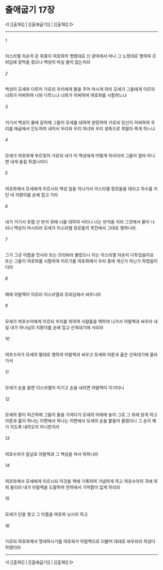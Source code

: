 # 출애굽기 17장

◁ [[출16]] | [[출애굽기]] | [[출18]] ▷
***

###### 1
이스라엘 자손의 온 회중이 여호와의 명령대로 신 광야에서 떠나 그 노정대로 행하여 르비딤에 장막을 쳤으나 백성이 마실 물이 없는지라

###### 2
백성이 모세와 다투어 가로되 우리에게 물을 주어 마시게 하라 모세가 그들에게 이르되 너희가 어찌하여 나와 다투느냐 너희가 어찌하여 여호와를 시험하느냐

###### 3
거기서 백성이 물에 갈하매 그들이 모세를 대하여 원망하여 가로되 당신이 어찌하여 우리를 애굽에서 인도하여 내어서 우리와 우리 자녀와 우리 생축으로 목말라 죽게 하느냐

###### 4
모세가 여호와께 부르짖어 가로되 내가 이 백성에게 어떻게 하리이까 그들이 얼마 아니면 내게 돌질 하겠나이다

###### 5
여호와께서 모세에게 이르시되 백성 앞을 지나가서 이스라엘 장로들을 데리고 하수를 치던 네 지팡이를 손에 잡고 가라

###### 6
내가 거기서 호렙 산 반석 위에 너를 대하여 서리니 너는 반석을 치라 그것에서 물이 나리니 백성이 마시리라 모세가 이스라엘 장로들의 목전에서 그대로 행하니라

###### 7
그가 그곳 이름을 맛사라 또는 므리바라 불렀으니 이는 이스라엘 자손이 다투었음이요 또는 그들이 여호와를 시험하여 이르기를 여호와께서 우리 중에 계신가 아닌가 하였음이더라

###### 8
때에 아말렉이 이르러 이스라엘과 르비딤에서 싸우니라

###### 9
모세가 여호수아에게 이르되 우리를 위하여 사람들을 택하여 나가서 아말렉과 싸우라 내일 내가 하나님의 지팡이를 손에 잡고 산꼭대기에 서리라

###### 10
여호수아가 모세의 말대로 행하여 아말렉과 싸우고 모세와 아론과 훌은 산꼭대기에 올라가서

###### 11
모세가 손을 들면 이스라엘이 이기고 손을 내리면 아말렉이 이기더니

###### 12
모세의 팔이 피곤하매 그들이 돌을 가져다가 모세의 아래에 놓아 그로 그 위에 앉게 하고 아론과 훌이 하나는 이편에서 하나는 저편에서 모세의 손을 붙들어 올렸더니 그 손이 해가 지도록 내려오지 아니한지라

###### 13
여호수아가 칼날로 아말렉과 그 백성을 쳐서 파하니라

###### 14
여호와께서 모세에게 이르시되 이것을 책에 기록하여 기념하게 하고 여호수아의 귀에 외워 들리라 내가 아말렉을 도말하여 천하에서 기억함이 없게 하리라

###### 15
모세가 단을 쌓고 그 이름을 여호와 닛시라 하고

###### 16
가로되 여호와께서 맹세하시기를 여호와가 아말렉으로 더불어 대대로 싸우리라 하셨다 하였더라

***
◁ [[출16]] | [[출애굽기]] | [[출18]] ▷